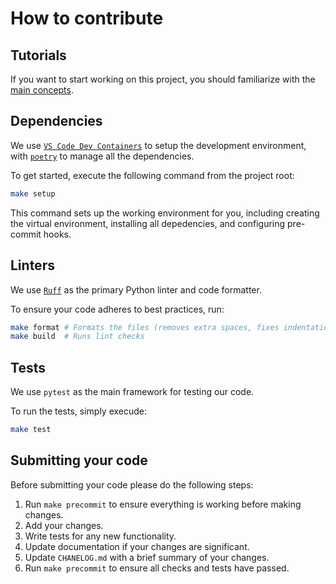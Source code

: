 # How to contribute

## Tutorials

If you want to start working on this project, you should familiarize with the [main concepts](https://pipeline-flow.readthedocs.io/en/latest/pages/intro/core_concepts.html).

## Dependencies

We use [`VS Code Dev Containers`](https://code.visualstudio.com/docs/devcontainers/containers) to setup the development environment, with [`poetry`](https://github.com/python-poetry/poetry) to manage
all the dependencies.

To get started, execute the following command from the project root:

```bash
make setup
```
This command sets up the working environment for you, including creating the virtual environment, installing all depedencies, and configuring pre-commit hooks.


## Linters
We use [`Ruff`](https://docs.astral.sh/ruff/) as the primary Python linter and code formatter.

To ensure your code adheres to best practices, run:

```bash
make format # Formats the files (removes extra spaces, fixes indentation, etc.)
make build  # Runs lint checks
```

## Tests
We use `pytest` as the main framework for testing our code.

To run the tests, simply execude:

```bash
make test
```


## Submitting your code

Before submitting your code please do the following steps:

1. Run `make precommit` to ensure everything is working before making changes.
2. Add your changes.
3. Write tests for any new functionality.
4. Update documentation if your changes are significant.
5. Update `CHANELOG.md` with a brief summary of your changes.
6. Run `make precommit` to ensure all checks and tests have passed. 

